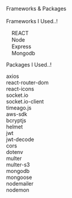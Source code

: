 Frameworks & Packages<br/><br/>
Frameworks I Used..!<br/>

<img src='https://cdn.iconscout.com/icon/free/png-256/react-1-282599.png' width='15px' height='15px'/>REACT<br/>
<img src='https://ih1.redbubble.net/image.1637717834.1604/poster,504x498,f8f8f8-pad,600x600,f8f8f8.u1.jpg' width='15px' height='15px'/>Node<br/>
<img src='https://w7.pngwing.com/pngs/925/447/png-transparent-express-js-node-js-javascript-mongodb-node-js-text-trademark-logo.png' width='15px' height='15px'/>Express<br/>
<img src='https://encrypted-tbn0.gstatic.com/images?q=tbn:ANd9GcSTTzPAw-55ssm1Im594xYZ9eRQu2JylrkYLg&usqp=CAU' width='15px' height='15px'/>Mongodb<br/>

Packages I Used..!<br/>

axios<br/>
react-router-dom<br/>
react-icons<br/>
socket.io<br/>
socket.io-client<br/>
timeago.js<br/>
aws-sdk<br/>
bcryptjs<br/>
helmet<br/>
jwt<br/>
jwt-decode<br/>
cors<br/>
dotenv<br/>
multer<br/>
multer-s3<br/>
mongodb<br/>
mongoose<br/>
nodemailer<br/>
nodemon<br/>
